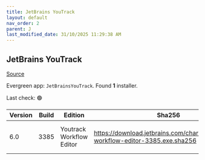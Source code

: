 ```yaml
---
title: JetBrains YouTrack
layout: default
nav_order: 2
parent: J
last_modified_date: 31/10/2025 11:29:38 AM
---
```


## JetBrains YouTrack

[Source](https://www.jetbrains.com/youtrack)

Evergreen app: `JetBrainsYouTrack`. Found **1** installer.

Last check: 🟢

| Version | Build | Edition                  | Sha256                                                                           | Date     | Size      | Type | URI                                                                                                                                                    |
| ------- | ----- | ------------------------ | -------------------------------------------------------------------------------- | -------- | --------- | ---- | ------------------------------------------------------------------------------------------------------------------------------------------------------ |
| 6.0     | 3385  | Youtrack Workflow Editor | https://download.jetbrains.com/charisma/youtrack-workflow-editor-3385.exe.sha256 | 9/3/2017 | 126796160 | exe  | [https://download.jetbrains.com/charisma/youtrack-workflow-editor-3385.exe](https://download.jetbrains.com/charisma/youtrack-workflow-editor-3385.exe) |
